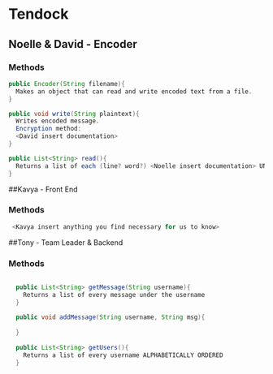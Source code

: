 # Tendock


## Noelle & David - Encoder
### Methods
```java
public Encoder(String filename){
  Makes an object that can read and write encoded text from a file.
}

public void write(String plaintext){
  Writes encoded message. 
  Encryption method:
  <David insert documentation>
}

public List<String> read(){
  Returns a list of each (line? word?) <Noelle insert documentation> UNENCODED
}
```


##Kavya - Front End
### Methods
```java
 <Kavya insert anything you find necessary for us to know>
```

##Tony - Team Leader & Backend
### Methods
```java

  public List<String> getMessage(String username){
    Returns a list of every message under the username
  }
  
  public void addMessage(String username, String msg){
  
  }
  
  public List<String> getUsers(){
    Returns a list of every username ALPHABETICALLY ORDERED
  }
  
  
```
